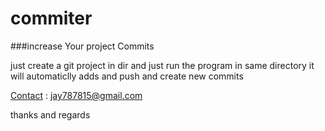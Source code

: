 # commiter

###increase Your project Commits


just create a git project in dir and just run the program in same directory it will automaticlly adds and push and create new commits

[Contact](mailto:jay787815@gmail.com) : jay787815@gmail.com

thanks and regards 
